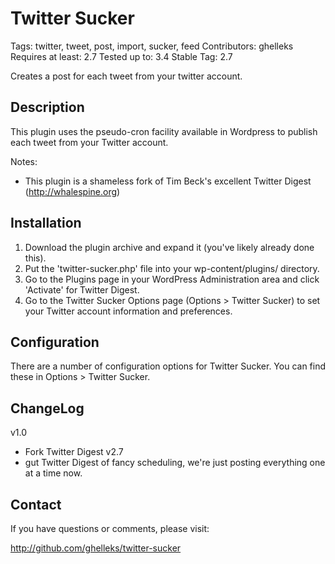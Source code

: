 # Twitter Sucker #

Tags: twitter, tweet, post, import, sucker, feed
Contributors: ghelleks
Requires at least: 2.7
Tested up to: 3.4
Stable Tag: 2.7

Creates a post for each tweet from your twitter account. 

## Description ##

This plugin uses the pseudo-cron facility available in Wordpress to publish
each tweet from your Twitter account.

Notes:

- This plugin is a shameless fork of Tim Beck's excellent Twitter Digest
  (http://whalespine.org)

## Installation ##

1. Download the plugin archive and expand it (you've likely already done this).
2. Put the 'twitter-sucker.php' file into your wp-content/plugins/ directory.
3. Go to the Plugins page in your WordPress Administration area and click 'Activate' for Twitter Digest.
4. Go to the Twitter Sucker Options page (Options > Twitter Sucker) to set your Twitter account information and preferences.


## Configuration ##

There are a number of configuration options for Twitter Sucker. You can find these in Options > Twitter Sucker.

## ChangeLog ##

v1.0

- Fork Twitter Digest v2.7
- gut Twitter Digest of fancy scheduling, we're just posting everything one at
  a time now.

## Contact ##

If you have questions or comments, please visit:

http://github.com/ghelleks/twitter-sucker

